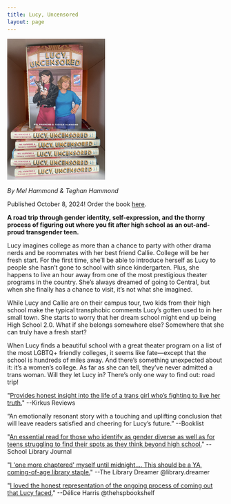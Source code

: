 ```yaml
---
title: Lucy, Uncensored
layout: page
---
```

<img src="/images/books/stack_of_books.JPG" alt="stack of Lucy, Uncensored books" class="image-right" style="max-width: 45%; height: auto; padding-bottom: 0;">

*By Mel Hammond & Teghan Hammond*

Published October 8, 2024! Order the book [here](https://www.penguinrandomhouse.com/books/750113/lucy-uncensored-by-mel-hammond-and-teghan-hammond/).


**A road trip through gender identity, self-expression, and the thorny process of figuring out where you fit after high school as an out-and-proud transgender teen.**

Lucy imagines college as more than a chance to party with other drama nerds and be roommates with her best friend Callie. College will be her fresh start. For the first time, she’ll be able to introduce herself as Lucy to people she hasn’t gone to school with since kindergarten. Plus, she happens to live an hour away from one of the most prestigious theater programs in the country. She’s always dreamed of going to Central, but when she finally has a chance to visit, it’s not what she imagined.

While Lucy and Callie are on their campus tour, two kids from their high school make the typical transphobic comments Lucy’s gotten used to in her small town. She starts to worry that her dream school might end up being High School 2.0. What if she belongs somewhere else? Somewhere that she can truly have a fresh start?

When Lucy finds a beautiful school with a great theater program on a list of the most LGBTQ+ friendly colleges, it seems like fate—except that the school is hundreds of miles away. And there’s something unexpected about it: it’s a women’s college. As far as she can tell, they’ve never admitted a trans woman. Will they let Lucy in? There’s only one way to find out: road trip!



"[Provides honest insight into the life of a trans girl who’s fighting to live her truth.](https://www.kirkusreviews.com/book-reviews/mel-hammond/lucy-uncensored/)" --Kirkus Reviews

“An emotionally resonant story with a touching and uplifting conclusion that will leave readers satisfied and cheering for Lucy’s future.” --Booklist

"[An essential read for those who identify as gender diverse as well as for teens struggling to find their spots as they think beyond high school.](https://www.slj.com/review/lucy-uncensored)" --School Library Journal

"[I 'one more chaptered' myself until midnight.... This should be a YA, coming-of-age library staple.](https://www.instagram.com/p/DBCdEhBpIh2/)" --The Library Dreamer @library.dreamer

"[I loved the honest representation of the ongoing process of coming out that Lucy faced.](https://www.instagram.com/p/DBHZBGCv4tJ/)" --Délice Harris @thehspbookshelf